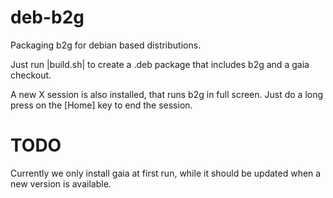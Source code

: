deb-b2g
=======

Packaging b2g for debian based distributions.

Just run |build.sh| to create a .deb package that includes
b2g and a gaia checkout.

A new X session is also installed, that runs b2g in full screen.
Just do a long press on the [Home] key to end the session.

TODO
====

Currently we only install gaia at first run, while it should be
updated when a new version is available.